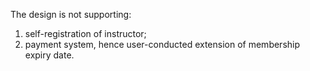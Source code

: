 The design is not supporting:

1. self-registration of instructor;
2. payment system, hence user-conducted extension of membership expiry date.